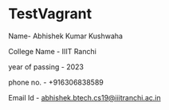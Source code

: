 # TestVagrant


Name- Abhishek Kumar Kushwaha

College Name - IIIT Ranchi

year of passing - 2023

phone no. - +916306838589

Email Id - abhishek.btech.cs19@iiitranchi.ac.in
